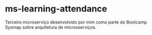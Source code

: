 # ms-learning-attendance

Terceiro microserviço desenvolvido por mim como parte do Bootcamp Sysmap sobre arquitetura de microsserviços.
